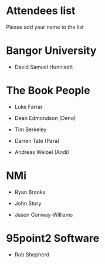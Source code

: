 Attendees list
==============

Please add your name to the list

# Bangor University


* David Samuel Hunnisett

# The Book People

* Luke Farrar
* Dean Edmondson (Deno)
* Tim Berkeley

* Darren Tate (Para)

* Andreas Weibel (Andi)

# NMi

* Ryan Brooks
* John Story

* Jason Conway-Williams

# 95point2 Software

* Rob Shepherd


